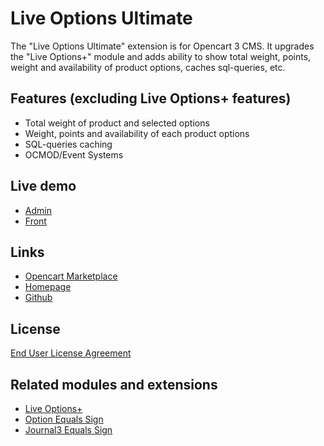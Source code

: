 # Live Options Ultimate

The "Live Options Ultimate" extension is for Opencart 3 CMS. It upgrades the "Live Options+" module and adds ability to show total weight, points, weight and availability of product options, caches sql-queries, etc.

## Features (excluding Live Options+ features)
* Total weight of product and selected options
* Weight, points and availability of each product options
* SQL-queries caching
* OCMOD/Event Systems

## Live demo
* [Admin](http://ocmod.freevar.com/oc3020/b/admin/index.php?route=extension/module/live_options)
* [Front](http://ocmod.freevar.com/oc3020/b)

## Links
* [Opencart Marketplace](https://www.opencart.com/index.php?route=marketplace/extension/info&extension_id=35460)
* [Homepage](https://underr.space/en/notes/projects/project-0014.html)
* [Github](https://git.io/JvBf1)

## License
[End User License Agreement](https://git.io/JfOQ2)

## Related modules and extensions
* [Live Options+](https://www.opencart.com/index.php?route=marketplace/extension/info&extension_id=36005)
* [Option Equals Sign](https://www.opencart.com/index.php?route=marketplace/extension/info&extension_id=34383)
* [Journal3 Equals Sign](https://www.opencart.com/index.php?route=marketplace/extension/info&extension_id=38532)

